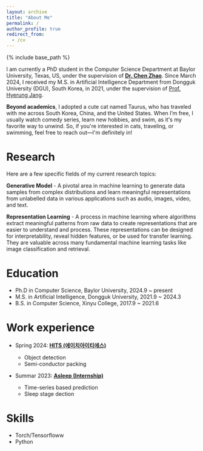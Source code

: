 ```yaml
---
layout: archive
title: "About Me"
permalink: /
author_profile: true
redirect_from:
  - /cv
---
```


{% include base_path %}

I am currently a PhD student in the Computer Science Department at Baylor University, Texas, US, under the supervision of [**Dr. Chen Zhao**](https://charliezhaoyinpeng.github.io/homepage/). Since March 2024, I received my M.S. in Artificial Intelligence Department from Dongguk University (DGU), South Korea, in 2021, under the supervision of [Prof. Hyerung Jang](https://sites.google.com/view/hrjang/home). 

**Beyond academics**, I adopted a cute cat named Taurus, who has traveled with me across South Korea, China, and the United States. When I’m free, I usually watch comedy series, learn new hobbies, and swim, as it's my favorite way to unwind. So, if you're interested in cats, traveling, or swimming, feel free to reach out—I'm definitely in!


Research
======
Here are a few specific fields of my current research topics:

**Generative Model** - A pivotal area in machine learning to generate data samples from complex distributions and learn meaningful representations from unlabelled data in various applications such as audio, images, video, and text.

**Representation Learning** - A process in machine learning where algorithms extract meaningful patterns from raw data to create representations that are easier to understand and process. These representations can be designed for interpretability, reveal hidden features, or be used for transfer learning. They are valuable across many fundamental machine learning tasks like image classification and retrieval.


Education
======
* Ph.D in Computer Science, Baylor University, 2024.9 ~ present
* M.S. in Artificial Intelligence, Dongguk University, 2021.9 ~ 2024.3
* B.S. in Computer Science, Xinyu College, 2017.9 ~ 2021.6

Work experience
======
* Spring 2024: [**HITS (에이치아이티에스)**](http://highimage.co.kr/)
  * Object detection
  * Semi-conductor packing
  <!-- * <ul http://highimage.co.kr/ > -->

* Summar 2023: [**Asleep (Internship)**](https://www.asleep.ai/en/company)
  * Time-series based prediction
  * Sleep stage dection

  
Skills
======
* Torch/Tensorfloww
* Python

<!-- Publications
======
  <ul>{% for post in site.publications reversed %}
    {% include archive-single-cv.html %}
  {% endfor %}</ul> -->
  
<!-- Talks
======
  <ul>{% for post in site.talks reversed %}
    {% include archive-single-talk-cv.html  %}
  {% endfor %}</ul>
  
Teaching
======
  <ul>{% for post in site.teaching reversed %}
    {% include archive-single-cv.html %}
  {% endfor %}</ul>
  
Service and leadership
======
* Currently signed in to 43 different slack teams -->
